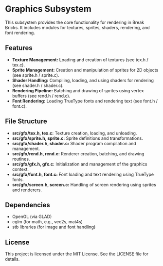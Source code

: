 # Graphics Subsystem

This subsystem provides the core functionality for rendering in Break Bricks. It includes modules for textures, sprites, shaders, rendering, and font rendering.

## Features

- **Texture Management:** Loading and creation of textures (see tex.h / tex.c).
- **Sprite Management:** Creation and manipulation of sprites for 2D objects (see sprite.h / sprite.c).
- **Shader Handling:** Compiling, loading, and using shaders for rendering (see shader.h / shader.c).
- **Rendering Pipeline:** Batching and drawing of sprites using vertex buffers (see rend.h / rend.c).
- **Font Rendering:** Loading TrueType fonts and rendering text (see font.h / font.c).

## File Structure

- **src/gfx/tex.h, tex.c:** Texture creation, loading, and unloading.
- **src/gfx/sprite.h, sprite.c:** Sprite definitions and transformations.
- **src/gfx/shader.h, shader.c:** Shader program compilation and management.
- **src/gfx/rend.h, rend.c:** Renderer creation, batching, and drawing routines.
- **src/gfx/gfx.h, gfx.c:** Initialization and management of the graphics context.
- **src/gfx/font.h, font.c:** Font loading and text rendering using TrueType fonts.
- **src/gfx/screen.h, screen.c:** Handling of screen rendering using sprites and renderers.

## Dependencies

- OpenGL (via GLAD)
- cglm (for math, e.g., vec2s, mat4s)
- stb libraries (for image and font handling)

## License

This project is licensed under the MIT License. See the LICENSE file for details.
